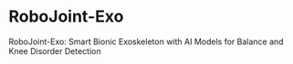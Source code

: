 # RoboJoint-Exo
RoboJoint-Exo: Smart Bionic Exoskeleton with AI Models for Balance and Knee Disorder Detection
